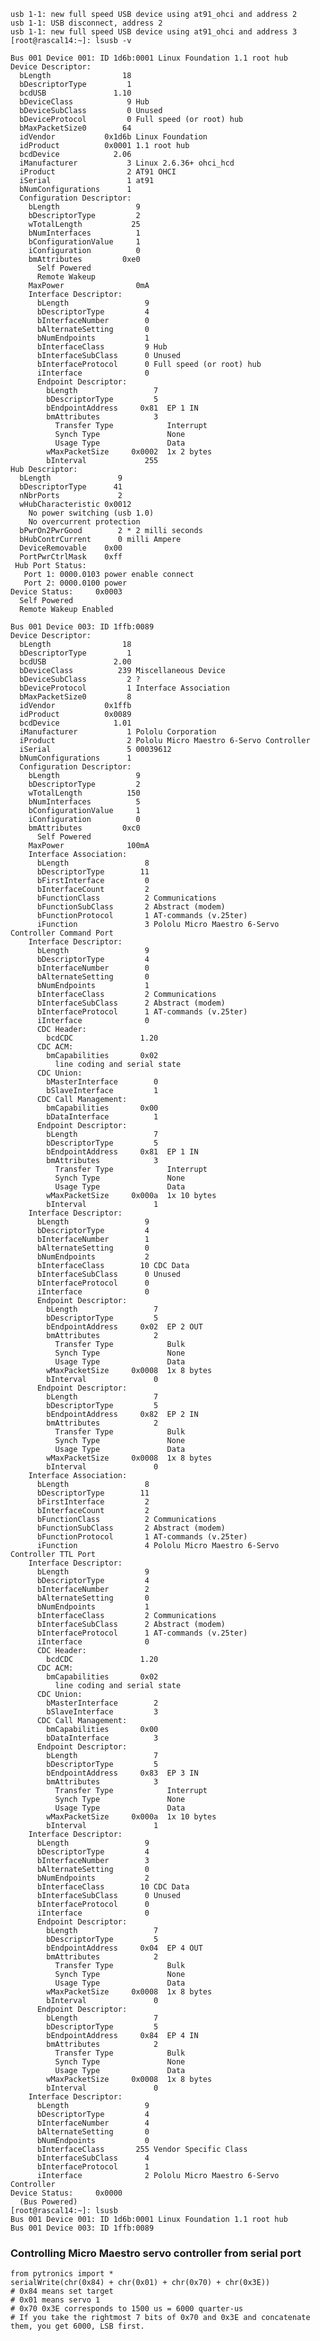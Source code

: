     usb 1-1: new full speed USB device using at91_ohci and address 2
    usb 1-1: USB disconnect, address 2
    usb 1-1: new full speed USB device using at91_ohci and address 3
    [root@rascal14:~]: lsusb -v
    
    Bus 001 Device 001: ID 1d6b:0001 Linux Foundation 1.1 root hub
    Device Descriptor:
      bLength                18
      bDescriptorType         1
      bcdUSB               1.10
      bDeviceClass            9 Hub
      bDeviceSubClass         0 Unused
      bDeviceProtocol         0 Full speed (or root) hub
      bMaxPacketSize0        64
      idVendor           0x1d6b Linux Foundation
      idProduct          0x0001 1.1 root hub
      bcdDevice            2.06
      iManufacturer           3 Linux 2.6.36+ ohci_hcd
      iProduct                2 AT91 OHCI
      iSerial                 1 at91
      bNumConfigurations      1
      Configuration Descriptor:
        bLength                 9
        bDescriptorType         2
        wTotalLength           25
        bNumInterfaces          1
        bConfigurationValue     1
        iConfiguration          0 
        bmAttributes         0xe0
          Self Powered
          Remote Wakeup
        MaxPower                0mA
        Interface Descriptor:
          bLength                 9
          bDescriptorType         4
          bInterfaceNumber        0
          bAlternateSetting       0
          bNumEndpoints           1
          bInterfaceClass         9 Hub
          bInterfaceSubClass      0 Unused
          bInterfaceProtocol      0 Full speed (or root) hub
          iInterface              0 
          Endpoint Descriptor:
            bLength                 7
            bDescriptorType         5
            bEndpointAddress     0x81  EP 1 IN
            bmAttributes            3
              Transfer Type            Interrupt
              Synch Type               None
              Usage Type               Data
            wMaxPacketSize     0x0002  1x 2 bytes
            bInterval             255
    Hub Descriptor:
      bLength               9
      bDescriptorType      41
      nNbrPorts             2
      wHubCharacteristic 0x0012
        No power switching (usb 1.0)
        No overcurrent protection
      bPwrOn2PwrGood        2 * 2 milli seconds
      bHubContrCurrent      0 milli Ampere
      DeviceRemovable    0x00
      PortPwrCtrlMask    0xff
     Hub Port Status:
       Port 1: 0000.0103 power enable connect
       Port 2: 0000.0100 power
    Device Status:     0x0003
      Self Powered
      Remote Wakeup Enabled
    
    Bus 001 Device 003: ID 1ffb:0089  
    Device Descriptor:
      bLength                18
      bDescriptorType         1
      bcdUSB               2.00
      bDeviceClass          239 Miscellaneous Device
      bDeviceSubClass         2 ?
      bDeviceProtocol         1 Interface Association
      bMaxPacketSize0         8
      idVendor           0x1ffb 
      idProduct          0x0089 
      bcdDevice            1.01
      iManufacturer           1 Pololu Corporation
      iProduct                2 Pololu Micro Maestro 6-Servo Controller
      iSerial                 5 00039612
      bNumConfigurations      1
      Configuration Descriptor:
        bLength                 9
        bDescriptorType         2
        wTotalLength          150
        bNumInterfaces          5
        bConfigurationValue     1
        iConfiguration          0 
        bmAttributes         0xc0
          Self Powered
        MaxPower              100mA
        Interface Association:
          bLength                 8
          bDescriptorType        11
          bFirstInterface         0
          bInterfaceCount         2
          bFunctionClass          2 Communications
          bFunctionSubClass       2 Abstract (modem)
          bFunctionProtocol       1 AT-commands (v.25ter)
          iFunction               3 Pololu Micro Maestro 6-Servo Controller Command Port
        Interface Descriptor:
          bLength                 9
          bDescriptorType         4
          bInterfaceNumber        0
          bAlternateSetting       0
          bNumEndpoints           1
          bInterfaceClass         2 Communications
          bInterfaceSubClass      2 Abstract (modem)
          bInterfaceProtocol      1 AT-commands (v.25ter)
          iInterface              0 
          CDC Header:
            bcdCDC               1.20
          CDC ACM:
            bmCapabilities       0x02
              line coding and serial state
          CDC Union:
            bMasterInterface        0
            bSlaveInterface         1 
          CDC Call Management:
            bmCapabilities       0x00
            bDataInterface          1
          Endpoint Descriptor:
            bLength                 7
            bDescriptorType         5
            bEndpointAddress     0x81  EP 1 IN
            bmAttributes            3
              Transfer Type            Interrupt
              Synch Type               None
              Usage Type               Data
            wMaxPacketSize     0x000a  1x 10 bytes
            bInterval               1
        Interface Descriptor:
          bLength                 9
          bDescriptorType         4
          bInterfaceNumber        1
          bAlternateSetting       0
          bNumEndpoints           2
          bInterfaceClass        10 CDC Data
          bInterfaceSubClass      0 Unused
          bInterfaceProtocol      0 
          iInterface              0 
          Endpoint Descriptor:
            bLength                 7
            bDescriptorType         5
            bEndpointAddress     0x02  EP 2 OUT
            bmAttributes            2
              Transfer Type            Bulk
              Synch Type               None
              Usage Type               Data
            wMaxPacketSize     0x0008  1x 8 bytes
            bInterval               0
          Endpoint Descriptor:
            bLength                 7
            bDescriptorType         5
            bEndpointAddress     0x82  EP 2 IN
            bmAttributes            2
              Transfer Type            Bulk
              Synch Type               None
              Usage Type               Data
            wMaxPacketSize     0x0008  1x 8 bytes
            bInterval               0
        Interface Association:
          bLength                 8
          bDescriptorType        11
          bFirstInterface         2
          bInterfaceCount         2
          bFunctionClass          2 Communications
          bFunctionSubClass       2 Abstract (modem)
          bFunctionProtocol       1 AT-commands (v.25ter)
          iFunction               4 Pololu Micro Maestro 6-Servo Controller TTL Port
        Interface Descriptor:
          bLength                 9
          bDescriptorType         4
          bInterfaceNumber        2
          bAlternateSetting       0
          bNumEndpoints           1
          bInterfaceClass         2 Communications
          bInterfaceSubClass      2 Abstract (modem)
          bInterfaceProtocol      1 AT-commands (v.25ter)
          iInterface              0 
          CDC Header:
            bcdCDC               1.20
          CDC ACM:
            bmCapabilities       0x02
              line coding and serial state
          CDC Union:
            bMasterInterface        2
            bSlaveInterface         3 
          CDC Call Management:
            bmCapabilities       0x00
            bDataInterface          3
          Endpoint Descriptor:
            bLength                 7
            bDescriptorType         5
            bEndpointAddress     0x83  EP 3 IN
            bmAttributes            3
              Transfer Type            Interrupt
              Synch Type               None
              Usage Type               Data
            wMaxPacketSize     0x000a  1x 10 bytes
            bInterval               1
        Interface Descriptor:
          bLength                 9
          bDescriptorType         4
          bInterfaceNumber        3
          bAlternateSetting       0
          bNumEndpoints           2
          bInterfaceClass        10 CDC Data
          bInterfaceSubClass      0 Unused
          bInterfaceProtocol      0 
          iInterface              0 
          Endpoint Descriptor:
            bLength                 7
            bDescriptorType         5
            bEndpointAddress     0x04  EP 4 OUT
            bmAttributes            2
              Transfer Type            Bulk
              Synch Type               None
              Usage Type               Data
            wMaxPacketSize     0x0008  1x 8 bytes
            bInterval               0
          Endpoint Descriptor:
            bLength                 7
            bDescriptorType         5
            bEndpointAddress     0x84  EP 4 IN
            bmAttributes            2
              Transfer Type            Bulk
              Synch Type               None
              Usage Type               Data
            wMaxPacketSize     0x0008  1x 8 bytes
            bInterval               0
        Interface Descriptor:
          bLength                 9
          bDescriptorType         4
          bInterfaceNumber        4
          bAlternateSetting       0
          bNumEndpoints           0
          bInterfaceClass       255 Vendor Specific Class
          bInterfaceSubClass      4 
          bInterfaceProtocol      1 
          iInterface              2 Pololu Micro Maestro 6-Servo Controller
    Device Status:     0x0000
      (Bus Powered)
    [root@rascal14:~]: lsusb
    Bus 001 Device 001: ID 1d6b:0001 Linux Foundation 1.1 root hub
    Bus 001 Device 003: ID 1ffb:0089

### Controlling Micro Maestro servo controller from serial port ###

    from pytronics import *
    serialWrite(chr(0x84) + chr(0x01) + chr(0x70) + chr(0x3E))
    # 0x84 means set target
    # 0x01 means servo 1
    # 0x70 0x3E corresponds to 1500 us = 6000 quarter-us
    # If you take the rightmost 7 bits of 0x70 and 0x3E and concatenate them, you get 6000, LSB first.
